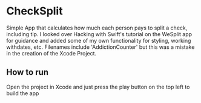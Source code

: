 # CheckSplit
Simple App that calculates how much each person pays to split a check, including tip. 
I looked over Hacking with Swift's tutorial on the WeSplit app for guidance and added some of my own functionality for styling, working withdates, etc.
Filenames include 'AddictionCounter' but this was a mistake in the creation of the Xcode Project.

## How to run
Open the project in Xcode and just press the play button on the top left to build the app
